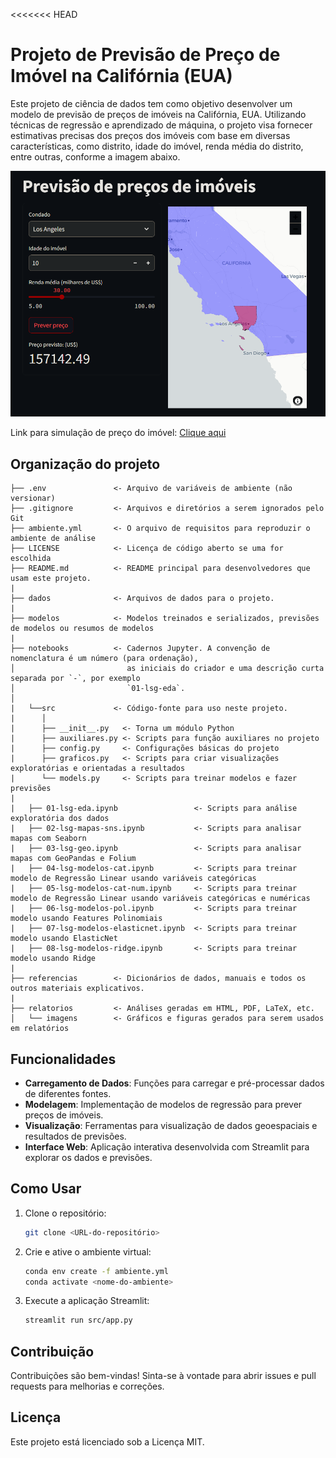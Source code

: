 <<<<<<< HEAD
# Projeto de Previsão de Preço de Imóvel na Califórnia (EUA)

Este projeto de ciência de dados tem como objetivo desenvolver um modelo de previsão de preços de imóveis na Califórnia, EUA. Utilizando técnicas de regressão e aprendizado de máquina, o projeto visa fornecer estimativas precisas dos preços dos imóveis com base em diversas características, como distrito, idade do imóvel, renda média do distrito, entre outras, conforme a imagem abaixo.

![imagem](relatorios/imagens/streamlit.png)

Link para simulação de preço do imóvel: [Clique aqui](https://lsg-previsao-preco-imovel-california.streamlit.app/)

## Organização do projeto

```
├── .env               <- Arquivo de variáveis de ambiente (não versionar)
├── .gitignore         <- Arquivos e diretórios a serem ignorados pelo Git
├── ambiente.yml       <- O arquivo de requisitos para reproduzir o ambiente de análise
├── LICENSE            <- Licença de código aberto se uma for escolhida
├── README.md          <- README principal para desenvolvedores que usam este projeto.
|
├── dados              <- Arquivos de dados para o projeto.
|
├── modelos            <- Modelos treinados e serializados, previsões de modelos ou resumos de modelos
|
├── notebooks          <- Cadernos Jupyter. A convenção de nomenclatura é um número (para ordenação),
│                         as iniciais do criador e uma descrição curta separada por `-`, por exemplo
│                         `01-lsg-eda`.
│
|   └──src             <- Código-fonte para uso neste projeto.
|      │
|      ├── __init__.py   <- Torna um módulo Python
|      ├── auxiliares.py <- Scripts para função auxiliares no projeto
|      ├── config.py     <- Configurações básicas do projeto
|      ├── graficos.py   <- Scripts para criar visualizações exploratórias e orientadas a resultados
|      └── models.py     <- Scripts para treinar modelos e fazer previsões
|
|   ├── 01-lsg-eda.ipynb                 <- Scripts para análise exploratória dos dados
|   ├── 02-lsg-mapas-sns.ipynb           <- Scripts para analisar mapas com Seaborn
|   ├── 03-lsg-geo.ipynb                 <- Scripts para analisar mapas com GeoPandas e Folium
|   ├── 04-lsg-modelos-cat.ipynb         <- Scripts para treinar modelo de Regressão Linear usando variáveis categóricas
|   ├── 05-lsg-modelos-cat-num.ipynb     <- Scripts para treinar modelo de Regressão Linear usando variáveis categóricas e numéricas
|   ├── 06-lsg-modelos-pol.ipynb         <- Scripts para treinar modelo usando Features Polinomiais
|   ├── 07-lsg-modelos-elasticnet.ipynb  <- Scripts para treinar modelo usando ElasticNet
|   ├── 08-lsg-modelos-ridge.ipynb       <- Scripts para treinar modelo usando Ridge
|
├── referencias        <- Dicionários de dados, manuais e todos os outros materiais explicativos.
|
├── relatorios         <- Análises geradas em HTML, PDF, LaTeX, etc.
│   └── imagens        <- Gráficos e figuras gerados para serem usados em relatórios
```

## Funcionalidades

- **Carregamento de Dados**: Funções para carregar e pré-processar dados de diferentes fontes.
- **Modelagem**: Implementação de modelos de regressão para prever preços de imóveis.
- **Visualização**: Ferramentas para visualização de dados geoespaciais e resultados de previsões.
- **Interface Web**: Aplicação interativa desenvolvida com Streamlit para explorar os dados e previsões.

## Como Usar

1. Clone o repositório:
    ```sh
    git clone <URL-do-repositório>
    ```
2. Crie e ative o ambiente virtual:
    ```sh
    conda env create -f ambiente.yml
    conda activate <nome-do-ambiente>
    ```
3. Execute a aplicação Streamlit:
    ```sh
    streamlit run src/app.py
    ```

## Contribuição

Contribuições são bem-vindas! Sinta-se à vontade para abrir issues e pull requests para melhorias e correções.

## Licença

Este projeto está licenciado sob a Licença MIT.